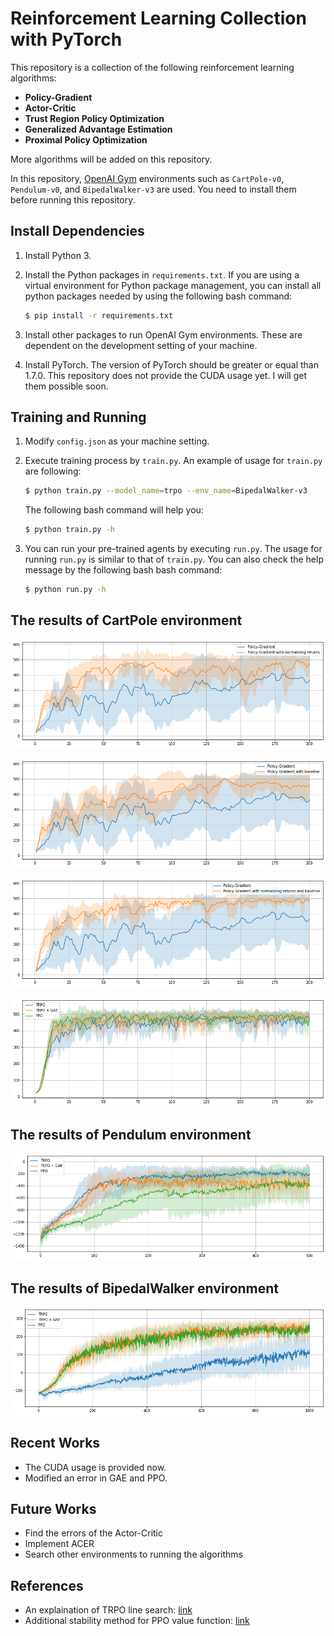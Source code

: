 # Reinforcement Learning Collection with PyTorch

This repository is a collection of the following reinforcement learning algorithms:
- **Policy-Gradient**
- **Actor-Critic**
- **Trust Region Policy Optimization**
- **Generalized Advantage Estimation**
- **Proximal Policy Optimization**

More algorithms will be added on this repository.

In this repository, [OpenAI Gym](https://gym.openai.com/) environments such as `CartPole-v0`, `Pendulum-v0`, and `BipedalWalker-v3` are used. You need to install them before running this repository.

## Install Dependencies
1. Install Python 3.
2. Install the Python packages in `requirements.txt`. If you are using a virtual environment for Python package management, you can install all python packages needed by using the following bash command:

    ```bash
    $ pip install -r requirements.txt
    ```

3. Install other packages to run OpenAI Gym environments. These are dependent on the development setting of your machine.
4. Install PyTorch. The version of PyTorch should be greater or equal than 1.7.0. This repository does not provide the CUDA usage yet. I will get them possible soon.

## Training and Running
1. Modify `config.json` as your machine setting.
2. Execute training process by `train.py`. An example of usage for `train.py` are following:

    ```bash
    $ python train.py --model_name=trpo --env_name=BipedalWalker-v3
    ```

    The following bash command will help you:

    ```bash
    $ python train.py -h
    ```
3. You can run your pre-trained agents by executing `run.py`. The usage for running `run.py` is similar to that of `train.py`. You can also check the help message by the following bash bash command:

    ```bash
    $ python run.py -h
    ```

## The results of CartPole environment

![](/assets/img/README/README_2021-01-19-11-04-21.png)

![](/assets/img/README/README_2021-01-19-11-04-28.png)

![](/assets/img/README/README_2021-01-19-11-04-34.png)

![](/assets/img/README/README_2021-01-19-11-04-43.png)

## The results of Pendulum environment

![](/assets/img/README/README_2021-01-19-11-04-50.png)

## The results of BipedalWalker environment

![](/assets/img/README/README_2021-01-19-11-04-58.png)

## Recent Works
- The CUDA usage is provided now.
- Modified an error in GAE and PPO.

## Future Works
- Find the errors of the Actor-Critic
- Implement ACER
- Search other environments to running the algorithms

## References
- An explaination of TRPO line search: [link](https://jonathan-hui.medium.com/rl-trust-region-policy-optimization-trpo-part-2-f51e3b2e373a)
- Additional stability method for PPO value function: [link](https://github.com/takuseno/ppo/issues/6)